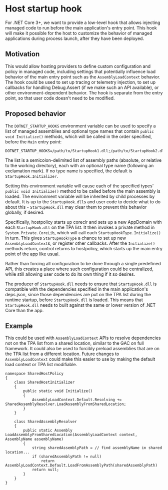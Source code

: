 # Host startup hook

For .NET Core 3+, we want to provide a low-level hook that allows
injecting managed code to run before the main application's entry
point. This hook will make it possible for the host to customize the
behavior of managed applications during process launch, after they
have been deployed.

## Motivation

This would allow hosting providers to define custom configuration and
policy in managed code, including settings that potentially influence
load behavior of the main entry point such as the
`AssemblyLoadContext` behavior. The hook could be used to set up
tracing or telemetry injection, to set up callbacks for handling
Debug.Assert (if we make such an API available), or other
environment-dependent behavior. The hook is separate from the entry
point, so that user code doesn't need to be modified.

## Proposed behavior

The `DOTNET_STARTUP_HOOKS` environment variable can be used to specify
a list of managed assemblies and optional type names that contain
`public void Initialize()` methods, which will be called in the order
specified, before the `Main` entry point:

```
DOTNET_STARTUP_HOOKS=/path/to/StartupHook1.dll;/path/to/StartupHook2.dll!StartupHookNamespace.StartupHookType2
```

The list is a semicolon-delimited list of assembly paths (absolute, or
relative to the working directory), each with an optional type name
(following an exclamation mark). If no type name is specified, the
default is `StartupHook.Initializer`.

Setting this environment variable will cause each of the specified
types' `public void Initialize()` method to be called before the main
assembly is loaded. The environment variable will be inherited by
child processes by default. It is up to the `StartupHook.dll`s and
user code to decide what to do about this - `StartupHook.dll` may
clear them to prevent this behavior globally, if desired.

Specifically, hostpolicy starts up coreclr and sets up a new AppDomain
with each `StartupHook.dll` on the TPA list. It then invokes a private
method in `System.Private.CoreLib`, which will call each
`StartupHookType.Initialize()` in turn. This gives `StartupHookType` a
chance to set up new `AssemblyLoadContext`s, or register other
callbacks. After the `Initialize()` methods return, control returns to
hostpolicy, which starts up the main entry point of the app like
usual.

Rather than forcing all configuration to be done through a single
predefined API, this creates a place where such configuration could be
centralized, while still allowing user code to do its own thing if it
so desires.

The producer of `StartupHook.dll` needs to ensure that
`StartupHook.dll` is compatible with the dependencies specified in the
main application's deps.json, since those dependencies are put on the
TPA list during the runtime startup, before `StartupHook.dll` is
loaded. This means that `StartupHook.dll` needs to built against the
same or lower version of .NET Core than the app.

## Example

This could be used with `AssemblyLoadContext` APIs to resolve
dependencies not on the TPA list from a shared location, similar to
the GAC on full framework. It could also be used to forcibly preload
assemblies that are on the TPA list from a different location. Future
changes to `AssemblyLoadContext` could make this easier to use by
making the default load context or TPA list modifiable.

```
namespace SharedHostPolicy
{
    class SharedHostInitializer
    {
        public static void Initialize()
        {
            AssemblyLoadContext.Default.Resolving += SharedAssemblyResolver.LoadAssemblyFromSharedLocation;
        }
    }

    class SharedAssemblyResolver
    {
        public static Assembly LoadAssemblyFromSharedLocation(AssemblyLoadContext context, AssemblyName assemblyName)
        {
            string sharedAssemblyPath = // find assemblyName in shared location...
            if (sharedAssemblyPath != null)
                return AssemblyLoadContext.Default.LoadFromAssemblyPath(sharedAssemblyPath)
            return null;
        }
    }
}
```